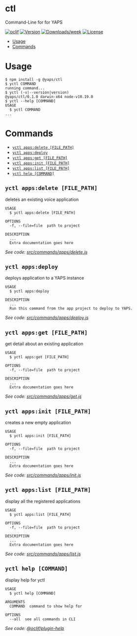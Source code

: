 ctl
===

Command-Line for for YAPS

[![oclif](https://img.shields.io/badge/cli-oclif-brightgreen.svg)](https://oclif.io)
[![Version](https://img.shields.io/npm/v/ctl.svg)](https://npmjs.org/package/ctl)
[![Downloads/week](https://img.shields.io/npm/dw/ctl.svg)](https://npmjs.org/package/ctl)
[![License](https://img.shields.io/npm/l/ctl.svg)](https://github.com/fonoster/yaps/blob/master/package.json)

<!-- toc -->
* [Usage](#usage)
* [Commands](#commands)
<!-- tocstop -->
# Usage
<!-- usage -->
```sh-session
$ npm install -g @yaps/ctl
$ yctl COMMAND
running command...
$ yctl (-v|--version|version)
@yaps/ctl/0.1.0 darwin-x64 node-v10.19.0
$ yctl --help [COMMAND]
USAGE
  $ yctl COMMAND
...
```
<!-- usagestop -->
# Commands
<!-- commands -->
* [`yctl apps:delete [FILE_PATH]`](#yctl-appsdelete-file_path)
* [`yctl apps:deploy`](#yctl-appsdeploy)
* [`yctl apps:get [FILE_PATH]`](#yctl-appsget-file_path)
* [`yctl apps:init [FILE_PATH]`](#yctl-appsinit-file_path)
* [`yctl apps:list [FILE_PATH]`](#yctl-appslist-file_path)
* [`yctl help [COMMAND]`](#yctl-help-command)

## `yctl apps:delete [FILE_PATH]`

deletes an existing voice application

```
USAGE
  $ yctl apps:delete [FILE_PATH]

OPTIONS
  -f, --file=file  path to project

DESCRIPTION
  ...
  Extra documentation goes here
```

_See code: [src/commands/apps/delete.js](https://github.com/fonoster/yaps/blob/v0.1.0/src/commands/apps/delete.js)_

## `yctl apps:deploy`

deploys application to a YAPS instance

```
USAGE
  $ yctl apps:deploy

DESCRIPTION
  ...
  Run this command from the app project to deploy to YAPS.
```

_See code: [src/commands/apps/deploy.js](https://github.com/fonoster/yaps/blob/v0.1.0/src/commands/apps/deploy.js)_

## `yctl apps:get [FILE_PATH]`

get detail about an existing application

```
USAGE
  $ yctl apps:get [FILE_PATH]

OPTIONS
  -f, --file=file  path to project

DESCRIPTION
  ...
  Extra documentation goes here
```

_See code: [src/commands/apps/get.js](https://github.com/fonoster/yaps/blob/v0.1.0/src/commands/apps/get.js)_

## `yctl apps:init [FILE_PATH]`

creates a new empty application

```
USAGE
  $ yctl apps:init [FILE_PATH]

OPTIONS
  -f, --file=file  path to project

DESCRIPTION
  ...
  Extra documentation goes here
```

_See code: [src/commands/apps/init.js](https://github.com/fonoster/yaps/blob/v0.1.0/src/commands/apps/init.js)_

## `yctl apps:list [FILE_PATH]`

display all the registered applications

```
USAGE
  $ yctl apps:list [FILE_PATH]

OPTIONS
  -f, --file=file  path to project

DESCRIPTION
  ...
  Extra documentation goes here
```

_See code: [src/commands/apps/list.js](https://github.com/fonoster/yaps/blob/v0.1.0/src/commands/apps/list.js)_

## `yctl help [COMMAND]`

display help for yctl

```
USAGE
  $ yctl help [COMMAND]

ARGUMENTS
  COMMAND  command to show help for

OPTIONS
  --all  see all commands in CLI
```

_See code: [@oclif/plugin-help](https://github.com/oclif/plugin-help/blob/v2.2.3/src/commands/help.ts)_
<!-- commandsstop -->
